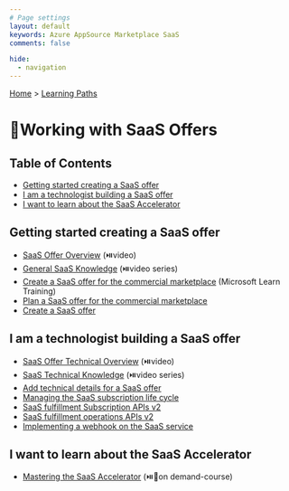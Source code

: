 ```yaml
---
# Page settings
layout: default
keywords: Azure AppSource Marketplace SaaS
comments: false

hide:
  - navigation
---
```


[Home](../index.md) > [Learning Paths](./index.md)

# 🚦Working with SaaS Offers

## Table of Contents

<!-- no toc -->
- [Getting started creating a SaaS offer](#getting-started-creating-a-saas-offer)
- [I am a technologist building a SaaS offer](#i-am-a-technologist-building-a-saas-offer)
- [I want to learn about the SaaS Accelerator](#i-want-to-learn-about-the-saas-accelerator)

## Getting started creating a SaaS offer

- [SaaS Offer Overview](https://microsoft.github.io/Mastering-the-Marketplace/saas/#saas-offer-overview) (⏯️video)	
- [General SaaS Knowledge](https://microsoft.github.io/Mastering-the-Marketplace/saas/#general-saas-knowledge) (⏯️video series)	
- [Create a SaaS offer for the commercial marketplace](https://learn.microsoft.com/en-us/training/modules/create-saas-offer-commercial-marketplace/) (Microsoft Learn Training)
- [Plan a SaaS offer for the commercial marketplace](https://docs.microsoft.com/azure/marketplace/plan-saas-offer)
- [Create a SaaS offer](https://docs.microsoft.com/azure/marketplace/create-new-saas-offer)

## I am a technologist building a SaaS offer		

- [SaaS Offer Technical Overview](https://microsoft.github.io/Mastering-the-Marketplace/saas#saas-offer-technical-overview) (⏯️video)
- [SaaS Technical Knowledge](https://microsoft.github.io/Mastering-the-Marketplace/saas/#saas-technical-knowledge) (⏯️video series)	
- [Add technical details for a SaaS offer](https://docs.microsoft.com/azure/marketplace/create-new-saas-offer-technical)
- [Managing the SaaS subscription life cycle](https://docs.microsoft.com/azure/marketplace/partner-center-portal/pc-saas-fulfillment-life-cycle)
- [SaaS fulfillment Subscription APIs v2](https://docs.microsoft.com/azure/marketplace/partner-center-portal/pc-saas-fulfillment-subscription-api)
- [SaaS fulfillment operations APIs v2](https://docs.microsoft.com/azure/marketplace/partner-center-portal/pc-saas-fulfillment-operations-api)
- [Implementing a webhook on the SaaS service](https://docs.microsoft.com/azure/marketplace/partner-center-portal/pc-saas-fulfillment-webhook)

## I want to learn about the SaaS Accelerator		

- [Mastering the SaaS Accelerator](../saas-accelerator/index.md) (⏯️🧪on demand-course)
